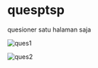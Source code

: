 # quesptsp
quesioner satu halaman saja

![ques1](https://user-images.githubusercontent.com/22228910/136318397-78242010-0471-4f58-9c54-b8e69961df9c.png)

![ques2](https://user-images.githubusercontent.com/22228910/136318406-c784da4f-f7df-49e2-9aee-ad9ac5e30f4e.png)
